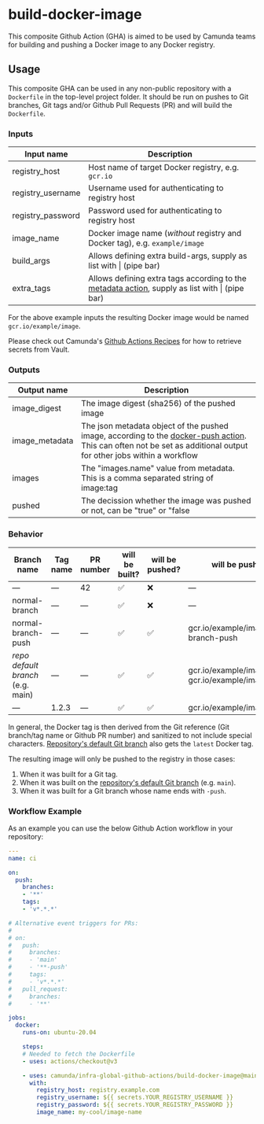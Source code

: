 # build-docker-image

This composite Github Action (GHA) is aimed to be used by Camunda teams for building and pushing a Docker image to any Docker registry.

## Usage

This composite GHA can be used in any non-public repository with a `Dockerfile` in the top-level project folder. It should be run on pushes to Git branches, Git tags and/or Github Pull Requests (PR) and will build the `Dockerfile`.

### Inputs

| Input name        | Description                                        |
|-------------------|----------------------------------------------------|
| registry_host     | Host name of target Docker registry, e.g. `gcr.io` |
| registry_username | Username used for authenticating to registry host  |
| registry_password | Password used for authenticating to registry host  |
| image_name        | Docker image name (*without* registry and Docker tag), e.g. `example/image` |
| build_args        | Allows defining extra build-args, supply as list with \| (pipe bar) |
| extra_tags        | Allows defining extra tags according to the [metadata action](https://github.com/docker/metadata-action), supply as list with \| (pipe bar) |

For the above example inputs the resulting Docker image would be named `gcr.io/example/image`.

Please check out Camunda's [Github Actions Recipes](https://github.com/camunda/github-actions-recipes#secrets=) for how to retrieve secrets from Vault.

### Outputs
| Output name        | Description                                        |
|--------------------|----------------------------------------------------|
| image_digest       | The image digest (sha256) of the pushed image      |
| image_metadata     | The json metadata object of the pushed image, according to the [docker-push action](https://github.com/docker/build-push-action). This can often not be set as additional output for other jobs within a workflow      |
| images             | The "images.name" value from metadata. This is a comma separated string of image:tag |
| pushed             | The decission whether the image was pushed or not, can be "true" or "false |

### Behavior

| Branch name                       | Tag name | PR number | will be built? | will be pushed? | will be pushed as                                       |
|-----------------------------------|----------|-----------|----------------|-----------------|---------------------------------------------------------|
| —                                 | —        | 42        | ✅             | ❌              | —                                                       |
| normal-branch                     | —        | —         | ✅             | ❌              | —                                                       |
| normal-branch-push                | —        | —         | ✅             | ✅              | gcr.io/example/image:normal-branch-push                 |
| *repo default branch* (e.g. main) | —        | —         | ✅             | ✅              | gcr.io/example/image:latest + gcr.io/example/image:main |
| —                                 | 1.2.3    | —         | ✅             | ✅              | gcr.io/example/image:1.2.3                              |


In general, the Docker tag is then derived from the Git reference (Git branch/tag name or Github PR number) and sanitized to not include special characters. [Repository's default Git branch](https://docs.github.com/en/repositories/configuring-branches-and-merges-in-your-repository/managing-branches-in-your-repository/changing-the-default-branch) also gets the `latest` Docker tag.

The resulting image will only be pushed to the registry in those cases:

1. When it was built for a Git tag.
1. When it was built on the [repository's default Git branch](https://docs.github.com/en/repositories/configuring-branches-and-merges-in-your-repository/managing-branches-in-your-repository/changing-the-default-branch) (e.g. `main`).
1. When it was built for a Git branch whose name ends with `-push`.

### Workflow Example

As an example you can use the below Github Action workflow in your repository:

```yaml
---
name: ci

on:
  push:
    branches:
    - '**'
    tags:
    - 'v*.*.*'

# Alternative event triggers for PRs:
#
# on:
#   push:
#     branches:
#     - 'main'
#     - '**-push'
#     tags:
#     - 'v*.*.*'
#   pull_request:
#     branches:
#     - '**'

jobs:
  docker:
    runs-on: ubuntu-20.04

    steps:
    # Needed to fetch the Dockerfile
    - uses: actions/checkout@v3

    - uses: camunda/infra-global-github-actions/build-docker-image@main
      with:
        registry_host: registry.example.com
        registry_username: ${{ secrets.YOUR_REGISTRY_USERNAME }}
        registry_password: ${{ secrets.YOUR_REGISTRY_PASSWORD }}
        image_name: my-cool/image-name
```
